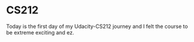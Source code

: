 # CS212


Today is the first day of my Udacity-CS212 journey and I felt the course to be extreme exciting and ez.
